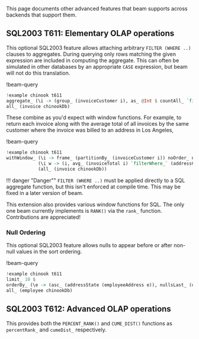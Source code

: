 This page documents other advanced features that beam supports across backends
that support them.

## SQL2003 T611: Elementary OLAP operations

This optional SQL2003 feature allows attaching arbitrary `FILTER (WHERE ..)`
clauses to aggregates. During querying only rows matching the given expression
are included in computing the aggregate. This can often be simulated in other
databases by an appropriate `CASE` expression, but beam will not do this
translation.

!beam-query
```haskell
!example chinook t611
aggregate_ (\i -> (group_ (invoiceCustomer i), as_ @Int $ countAll_ `filterWhere_` (invoiceTotal i >. 500), as_ @Int $ countAll_ `filterWhere_` (invoiceTotal i <. 100))) $
all_ (invoice chinookDb)
```

These combine as you'd expect with window functions. For example, to return each
invoice along with the average total of all invoices by the same customer where
the invoice was billed to an address in Los Angeles,

!beam-query
```haskell
!example chinook t611
withWindow_ (\i -> frame_ (partitionBy_ (invoiceCustomer i)) noOrder_ noBounds_)
            (\i w -> (i, avg_ (invoiceTotal i) `filterWhere_` (addressCity (invoiceBillingAddress i) ==. just_ "Los Angeles") `over_` w))
            (all_ (invoice chinookDb))
```

!!! danger "Danger""
    `FILTER (WHERE ..)` must be applied directly to a SQL aggregate function,
    but this isn't enforced at compile time. This may be fixed in a later
    version of beam.

This extension also provides various window functions for SQL. The only one beam
currently implements is `RANK()` via the `rank_` function. Contributions are
appreciated!

### Null Ordering

This optional SQL2003 feature allows nulls to appear before or after non-null
values in the sort ordering.

!beam-query
```haskell
!example chinook t611
limit_ 10 $
orderBy_ (\e -> (asc_ (addressState (employeeAddress e)), nullsLast_ (desc_ (addressCity (employeeAddress e))))) $
all_ (employee chinookDb)
```

## SQL2003 T612: Advanced OLAP operations

This provides both the `PERCENT_RANK()` and `CUME_DIST()` functions as
`percentRank_` and `cumeDist_` respectively.
